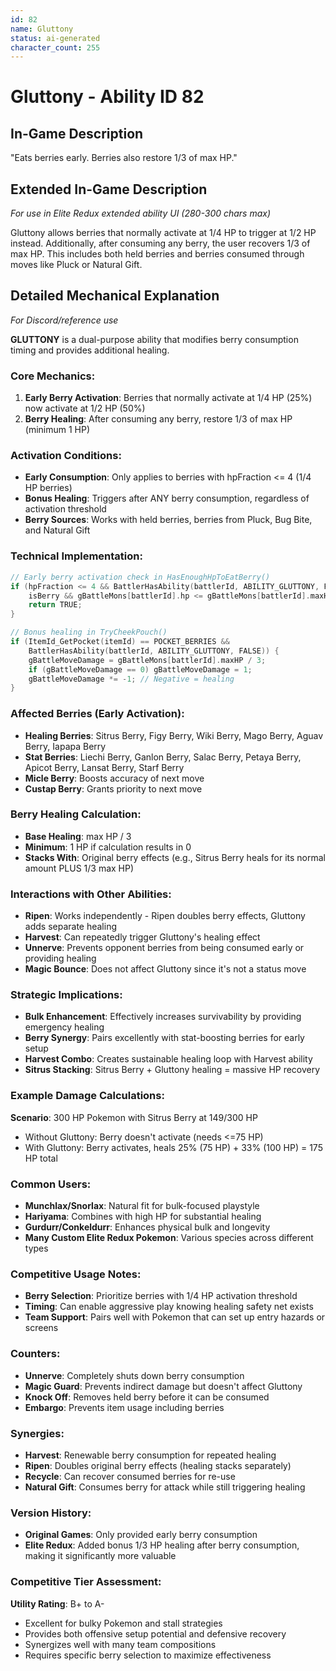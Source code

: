 ```yaml
---
id: 82
name: Gluttony
status: ai-generated
character_count: 255
---
```


# Gluttony - Ability ID 82

## In-Game Description
"Eats berries early. Berries also restore 1/3 of max HP."

## Extended In-Game Description
*For use in Elite Redux extended ability UI (280-300 chars max)*

Gluttony allows berries that normally activate at 1/4 HP to trigger at 1/2 HP instead. Additionally, after consuming any berry, the user recovers 1/3 of max HP. This includes both held berries and berries consumed through moves like Pluck or Natural Gift.

## Detailed Mechanical Explanation
*For Discord/reference use*

**GLUTTONY** is a dual-purpose ability that modifies berry consumption timing and provides additional healing.

### Core Mechanics:
1. **Early Berry Activation**: Berries that normally activate at 1/4 HP (25%) now activate at 1/2 HP (50%)
2. **Berry Healing**: After consuming any berry, restore 1/3 of max HP (minimum 1 HP)

### Activation Conditions:
- **Early Consumption**: Only applies to berries with hpFraction <= 4 (1/4 HP berries)
- **Bonus Healing**: Triggers after ANY berry consumption, regardless of activation threshold
- **Berry Sources**: Works with held berries, berries from Pluck, Bug Bite, and Natural Gift

### Technical Implementation:
```c
// Early berry activation check in HasEnoughHpToEatBerry()
if (hpFraction <= 4 && BattlerHasAbility(battlerId, ABILITY_GLUTTONY, FALSE) && 
    isBerry && gBattleMons[battlerId].hp <= gBattleMons[battlerId].maxHP / 2) {
    return TRUE;
}

// Bonus healing in TryCheekPouch()
if (ItemId_GetPocket(itemId) == POCKET_BERRIES && 
    BattlerHasAbility(battlerId, ABILITY_GLUTTONY, FALSE)) {
    gBattleMoveDamage = gBattleMons[battlerId].maxHP / 3;
    if (gBattleMoveDamage == 0) gBattleMoveDamage = 1;
    gBattleMoveDamage *= -1; // Negative = healing
}
```

### Affected Berries (Early Activation):
- **Healing Berries**: Sitrus Berry, Figy Berry, Wiki Berry, Mago Berry, Aguav Berry, Iapapa Berry
- **Stat Berries**: Liechi Berry, Ganlon Berry, Salac Berry, Petaya Berry, Apicot Berry, Lansat Berry, Starf Berry
- **Micle Berry**: Boosts accuracy of next move
- **Custap Berry**: Grants priority to next move

### Berry Healing Calculation:
- **Base Healing**: max HP / 3
- **Minimum**: 1 HP if calculation results in 0
- **Stacks With**: Original berry effects (e.g., Sitrus Berry heals for its normal amount PLUS 1/3 max HP)

### Interactions with Other Abilities:
- **Ripen**: Works independently - Ripen doubles berry effects, Gluttony adds separate healing
- **Harvest**: Can repeatedly trigger Gluttony's healing effect
- **Unnerve**: Prevents opponent berries from being consumed early or providing healing
- **Magic Bounce**: Does not affect Gluttony since it's not a status move

### Strategic Implications:
- **Bulk Enhancement**: Effectively increases survivability by providing emergency healing
- **Berry Synergy**: Pairs excellently with stat-boosting berries for early setup
- **Harvest Combo**: Creates sustainable healing loop with Harvest ability
- **Sitrus Stacking**: Sitrus Berry + Gluttony healing = massive HP recovery

### Example Damage Calculations:
**Scenario**: 300 HP Pokemon with Sitrus Berry at 149/300 HP
- Without Gluttony: Berry doesn't activate (needs <=75 HP)
- With Gluttony: Berry activates, heals 25% (75 HP) + 33% (100 HP) = 175 HP total

### Common Users:
- **Munchlax/Snorlax**: Natural fit for bulk-focused playstyle
- **Hariyama**: Combines with high HP for substantial healing
- **Gurdurr/Conkeldurr**: Enhances physical bulk and longevity
- **Many Custom Elite Redux Pokemon**: Various species across different types

### Competitive Usage Notes:
- **Berry Selection**: Prioritize berries with 1/4 HP activation threshold
- **Timing**: Can enable aggressive play knowing healing safety net exists
- **Team Support**: Pairs well with Pokemon that can set up entry hazards or screens

### Counters:
- **Unnerve**: Completely shuts down berry consumption
- **Magic Guard**: Prevents indirect damage but doesn't affect Gluttony
- **Knock Off**: Removes held berry before it can be consumed
- **Embargo**: Prevents item usage including berries

### Synergies:
- **Harvest**: Renewable berry consumption for repeated healing
- **Ripen**: Doubles original berry effects (healing stacks separately)
- **Recycle**: Can recover consumed berries for re-use
- **Natural Gift**: Consumes berry for attack while still triggering healing

### Version History:
- **Original Games**: Only provided early berry consumption
- **Elite Redux**: Added bonus 1/3 HP healing after berry consumption, making it significantly more valuable

### Competitive Tier Assessment:
**Utility Rating**: B+ to A-
- Excellent for bulky Pokemon and stall strategies
- Provides both offensive setup potential and defensive recovery
- Synergizes well with many team compositions
- Requires specific berry selection to maximize effectiveness